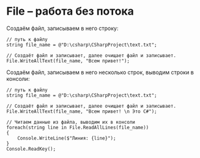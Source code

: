# File &ndash; работа без потока

Создаём файл, записываем в него строку:

    // путь к файлу
    string file_name = @"D:\csharp\CSharpProject\text.txt";
    
    // Создаёт файл и записывает, далее очищает файл и записывает.
    File.WriteAllText(file_name, "Всем привет!");

Создаём файл, записываем в него несколько строк, выводим строки в консоли:

    // путь к файлу
    string file_name = @"D:\csharp\CSharpProject\text.txt";
    
    // Создаёт файл и записывает, далее очищает файл и записывает.
    File.WriteAllText(file_name, "Всем привет! \n Это C#");
    
    // Читаем данные из файла, выводим их в консоли
    foreach(string line in File.ReadAllLines(file_name))
    {
        Console.WriteLine($"Линия: {line}");
    }
    Console.ReadKey();
